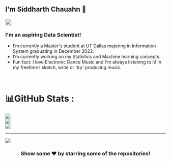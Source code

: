 ## I'm Siddharth Chauahn 👋

<a href="https://www.linkedin.com/in/siddharth-chauhan-cse">
  <img align="left" alt="Siddharth Chauhan | Linkedin" width="21px" src="https://cdn3.iconfinder.com/data/icons/inficons/512/linkedin.png" />
</a>
<br />
<!--
**Siddharth1060/Siddharth1060** is a ✨ _special_ ✨ repository because its `README.md` (this file) appears on your GitHub profile.
Here are some ideas to get you started:
- 🔭 I’m currently working on ...
- 🌱 I’m currently learning ...
- 👯 I’m looking to collaborate on ...
- 🤔 I’m looking for help with ...
- 💬 Ask me about ...
- 📫 How to reach me: ...
- 😄 Pronouns: ...
- ⚡ Fun fact: ...
-->

### I'm an aspiring Data Scientist!


- I’m currently a Master's student at UT Dallas majoring in Information System graduating in December 2022.
- I’m currently working on my Statistics and Machine learning concepts.
- Fun fact: 
  I love Electronic Dance Music and I'm always listening to it!
  In my freetime I sketch, write or 'try' producing music.
  <br />
<span>
  
</span>
<br />

# 📊GitHub Stats :
![](https://github-readme-stats.vercel.app/api?username=Siddharth1060&theme=flag-india&hide_border=true&include_all_commits=true&count_private=true)<br/>
![](https://github-readme-streak-stats.herokuapp.com/?user=Siddharth1060&theme=flag-india&hide_border=true)<br/>
![](https://github-readme-stats.vercel.app/api/top-langs/?username=Siddharth1060&theme=flag-india&hide_border=true&include_all_commits=true&count_private=true&layout=compact)

<!-- ### ✍️Random Dev Quote
![](https://quotes-github-readme.vercel.app/api?type=horizontal&theme=radical)

### 😂Random Dev Meme
<img src="https://random-memer.herokuapp.com/" width="512px"/> -->

---
[![](https://visitcount.itsvg.in/api?id=Siddharth1060&icon=0&color=1)](https://visitcount.itsvg.in)


<div align="center">

### Show some ❤️ by starring some of the repositories!

</div>

